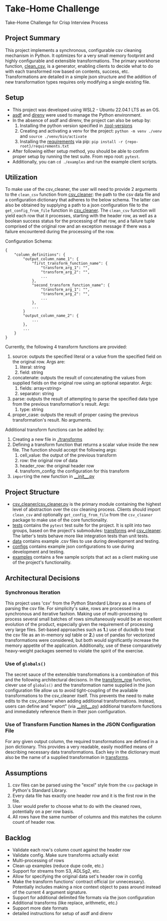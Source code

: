 # Take-Home Challenge
Take-Home Challenge for Crisp Interview Process

## Project Summary
This project implements a synchronous, configurable csv cleaning mechanism in Python. It optimizes for a very small memory footprint and highly configurable and extensible transformations. The primary workhorse function, [clean_csv](./csv_cleaner/csv_cleaner.py), is a generator, enabling clients to decide what to do with each transformed row based on contents, success, etc. Transformations are detailed in a simple json structure and the addition of new transformation types requires only modifying a single existing file.

## Setup
- This project was developed using WSL2 - Ubuntu 22.04.1 LTS as an OS.
- [asdf](https://asdf-vm.com/) and [direnv](https://direnv.net/) were used to manage the Python environment.
- In the absence of asdf and direnv, the project can also be setup by:
    1. Installing the python version specified in [.tool-versions](./.tool-versions)
    2. Creating and activating a venv for the project: `python -m venv ./venv` and `source ./venv/bin/activate`
    3. Installing the [requirements](./requirements.txt) via pip: `pip install -r {repo-root}/requirements.txt`
- After following either setup method, you should be able to confirm proper setup by running the test suite. From repo root: `pytest`.
- Additionally, you can `cd ./examples` and run the example client scripts.

## Utilization
To make use of the csv_cleaner, the user will need to provide 2 arguments to the `clean_csv` function from [csv_cleaner](./csv_cleaner/csv_cleaner.py): the path to the csv data file and a configuration dictionary that adheres to the below schema. The latter can also be obtained by supplying a path to a json configuration file to the `get_config_from_file` function in [csv_cleaner](./csv_cleaner/csv_cleaner.py). The `clean_csv` function will yield each row that it processes, starting with the header row, as well as a boolean success status for the processing of that row, and a failure tuple comprised of the original row and an exception message if there was a failure encountered during the processing of the row.

Configuration Schema:
```
{
    "column_definitions": {
        "output_column_name_1": {
            "first_transform_function_name": {
                "transform_arg_1": "",
                "transform_arg_2": "",
                ...
            },
            "second_transform_function_name": {
                "transform_arg_1": "",
                "transform_arg_2": "",
                ...
            },
            ...
        }
        "output_column_name_2": {
            ...
        },
        ...
    }
}
```
Currently, the following 4 transform functions are provided:
1. source: outputs the specified literal or a value from the specified field on the original row. Args are:
    1. literal: string
    2. field: string
2. concatenate: outputs the result of concatenating the values from supplied fields on the original row using an optional separator. Args:
    1. fields: array\<string\>
    2. separator: string
3. parse: outputs the result of attempting to parse the specified data type from the previous transformation's result. Args:
    1. type: string
4. proper_case: outputs the result of proper casing the previous transformation's result. No arguments.

Additional transform functions can be added by:
1. Creating a new file in [./transforms](./transforms/)
2. Defining a transform function that returns a scalar value inside the new file. The function should accept the following args:
    1. cell_value: the output of the previous transform
    2. row: the original row of data
    3. header_row: the original header row
    4. transform_config: the configuration for this transform
3. `import`ing the new function in [\_\_init\_\_.py](./transforms/__init__.py)




## Project Structure
- [csv_cleaner/csv_cleaner.py](./csv_cleaner/csv_cleaner.py) is the primary module containing the highest level of abstraction over the csv cleaning process. Clients should import `clean_csv` and optionally `get_config_from_file` from the `csv_cleaner` package to make use of the core functionality.
- [tests](./tests/) contains the `pytest` test suite for the project. It is split into two groups, based on the project's submodules: [transforms](./tests/transforms/) and [csv_cleaner](./tests/csv_cleaner/). The latter's tests behave more like integration tests than unit tests.
- [data](./data/) contains example .csv files to use during development and testing.
- [configs](./configs/) contains example json configurations to use during development and testing.
- [examples](./examples/) contains a few sample scripts that act as a client making use of the project's functionality.

## Architectural Decisions

### Synchronous Iteration
This project uses 'csv' from the Python Standard Library as a means of parsing the csv file. For simplicity's sake, rows are processed in a synchronous and iterative fashion. Making use of multi-processing to process several small batches of rows simultaneously would be an excellent evolution of the product, especially given the requirement of processing very large files. Set-based approaches such as **1.**\) use of duckdb to treat the csv file as an in-memory sql table or **2.**\) use of pandas for vectorized transformations were considered, but both would significantly increase the memory appetite of the application. Additionally, use of these comparatively heavy-weight packages seemed to violate the spirit of the exercise.

### Use of `globals()`
The secret sauce of the extensible transformations is a combination of this and the following architectural decisons. In the [transform_row](./csv_cleaner/csv_cleaner.py) function, clever use of `globals()` and the transformation name supplied in the json configuration file allow us to avoid tight-coupling of the available transformations to the csv_cleaner itself. This prevents the need to make edits to the csv_cleaner when adding additional transformations. Instead, users can define and "export" (via [\_\_init\_\_.py](./transforms/__init__.py)) additional transform functions and immediately reference them in their json configuration.

### Use of Transform Function Names in the JSON Configuration File
For any given output column, the required transformations are defined in a json dictionary. This provides a very readable, easily modified means of describing necessary data transformations. Each key in the dictionary must also be the name of a supplied transformation in [transforms](./transforms/).

## Assumptions
1. csv files can be parsed using the "excel" style from the `csv` package in Python's Standard Library.
2. Every data file has exactly one header row and it is the first row in the file.
3. User would prefer to choose what to do with the cleaned rows, potentially on a per row basis.
4. All rows have the same number of columns and this matches the column count of header row.

## Backlog

- Validate each row's column count against the header row
- Validate config. Make sure transforms actually exist
- Multi-processing of rows
- Clean up examples (reduce dupe code, etc.)
- Support for streams from S3, ADLSg2, etc.
- Allow for specifying the original data set's header row in config
- Make the transform functions' contract official (or unnecessary). Potentially includes making a nice context object to pass around instead of the current 4 argument signature.
- Support for additional delimited file formats via the json configuration
- Additional transforms (like replace, arithmetic, etc.)
- Support more date formats
- detailed instructions for setup of asdf and direnv

